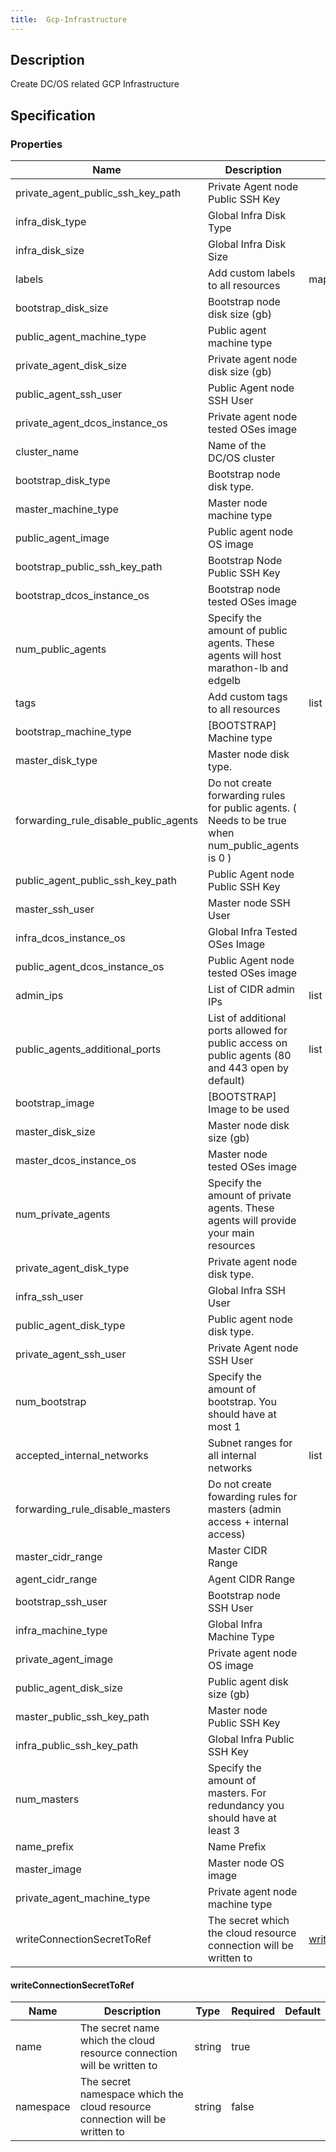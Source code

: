 ```yaml
---
title:  Gcp-Infrastructure
---
```


## Description

Create DC/OS related GCP Infrastructure

## Specification


### Properties

 Name | Description | Type | Required | Default 
 ------------ | ------------- | ------------- | ------------- | ------------- 
 private_agent_public_ssh_key_path | Private Agent node Public SSH Key |  | false |  
 infra_disk_type | Global Infra Disk Type |  | false |  
 infra_disk_size | Global Infra Disk Size |  | false |  
 labels | Add custom labels to all resources | map | false |  
 bootstrap_disk_size | Bootstrap node disk size (gb) |  | false |  
 public_agent_machine_type | Public agent machine type |  | false |  
 private_agent_disk_size | Private agent node disk size (gb) |  | false |  
 public_agent_ssh_user | Public Agent node SSH User |  | false |  
 private_agent_dcos_instance_os | Private agent node tested OSes image |  | false |  
 cluster_name | Name of the DC/OS cluster |  | true |  
 bootstrap_disk_type | Bootstrap node disk type. |  | false |  
 master_machine_type | Master node machine type |  | false |  
 public_agent_image | Public agent node OS image |  | false |  
 bootstrap_public_ssh_key_path | Bootstrap Node Public SSH Key |  | false |  
 bootstrap_dcos_instance_os | Bootstrap node tested OSes image |  | false |  
 num_public_agents | Specify the amount of public agents. These agents will host marathon-lb and edgelb |  | false |  
 tags | Add custom tags to all resources | list | false |  
 bootstrap_machine_type | [BOOTSTRAP] Machine type |  | false |  
 master_disk_type | Master node disk type. |  | false |  
 forwarding_rule_disable_public_agents | Do not create forwarding rules for public agents. ( Needs to be true when num_public_agents is 0 ) |  | false |  
 public_agent_public_ssh_key_path | Public Agent node Public SSH Key |  | false |  
 master_ssh_user | Master node SSH User |  | false |  
 infra_dcos_instance_os | Global Infra Tested OSes Image |  | false |  
 public_agent_dcos_instance_os | Public Agent node tested OSes image |  | false |  
 admin_ips | List of CIDR admin IPs | list | true |  
 public_agents_additional_ports | List of additional ports allowed for public access on public agents (80 and 443 open by default) | list | false |  
 bootstrap_image | [BOOTSTRAP] Image to be used |  | false |  
 master_disk_size | Master node disk size (gb) |  | false |  
 master_dcos_instance_os | Master node tested OSes image |  | false |  
 num_private_agents | Specify the amount of private agents. These agents will provide your main resources |  | false |  
 private_agent_disk_type | Private agent node disk type. |  | false |  
 infra_ssh_user | Global Infra SSH User |  | false |  
 public_agent_disk_type | Public agent node disk type. |  | false |  
 private_agent_ssh_user | Private Agent node SSH User |  | false |  
 num_bootstrap | Specify the amount of bootstrap. You should have at most 1 |  | false |  
 accepted_internal_networks | Subnet ranges for all internal networks | list | false |  
 forwarding_rule_disable_masters | Do not create fowarding rules for masters (admin access + internal access) |  | false |  
 master_cidr_range | Master CIDR Range |  | false |  
 agent_cidr_range | Agent CIDR Range |  | false |  
 bootstrap_ssh_user | Bootstrap node SSH User |  | false |  
 infra_machine_type | Global Infra Machine Type |  | false |  
 private_agent_image | Private agent node OS image |  | false |  
 public_agent_disk_size | Public agent disk size (gb) |  | false |  
 master_public_ssh_key_path | Master node Public SSH Key |  | false |  
 infra_public_ssh_key_path | Global Infra Public SSH Key |  | true |  
 num_masters | Specify the amount of masters. For redundancy you should have at least 3 |  | false |  
 name_prefix | Name Prefix |  | false |  
 master_image | Master node OS image |  | false |  
 private_agent_machine_type | Private agent node machine type |  | false |  
 writeConnectionSecretToRef | The secret which the cloud resource connection will be written to | [writeConnectionSecretToRef](#writeConnectionSecretToRef) | false |  


#### writeConnectionSecretToRef

 Name | Description | Type | Required | Default 
 ------------ | ------------- | ------------- | ------------- | ------------- 
 name | The secret name which the cloud resource connection will be written to | string | true |  
 namespace | The secret namespace which the cloud resource connection will be written to | string | false |  
